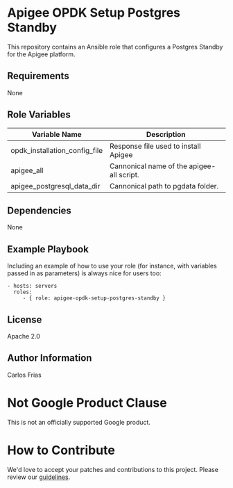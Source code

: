 Apigee OPDK Setup Postgres Standby
=========

This repository contains an Ansible role that configures a Postgres Standby for the Apigee platform. 

Requirements
------------

None

Role Variables
--------------

| Variable Name | Description |
| --- | --- |
| opdk_installation_config_file | Response file used to install Apigee |
| apigee_all | Cannonical name of the apigee-all script. |
| apigee_postgresql_data_dir | Cannonical path to pgdata folder. |

Dependencies
------------

None 

Example Playbook
----------------

Including an example of how to use your role (for instance, with variables passed in as parameters) is always nice for users too:

    - hosts: servers
      roles:
         - { role: apigee-opdk-setup-postgres-standby }

License
-------

Apache 2.0

Author Information
------------------

Carlos Frias

<!-- BEGIN Google Required Disclaimer -->

# Not Google Product Clause

This is not an officially supported Google product.
<!-- END Google Required Disclaimer -->
<!-- BEGIN Google How To Contribute -->
# How to Contribute

We'd love to accept your patches and contributions to this project. Please review our [guidelines](CONTRIBUTION.md).
<!-- END Google How To Contribute -->
